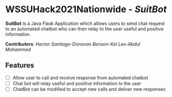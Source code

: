 # WSSUHack2021Nationwide - *SuitBot*
**SuitBot** Is a Java Flask Application which allows users to send chat request to an automated chatbot who can then relay to the user useful and positive information.

**Contributers**: *Hector Santiago-Donovan Benson-Kel Lee-Abdul Mohammed*

## Features
* [ ] Allow user to call and receive response from automated chatbot
* [ ] Chat bot will relay useful and positive information to the user
* [ ] ChatBot can be modified to accept new calls and deliver new responses
